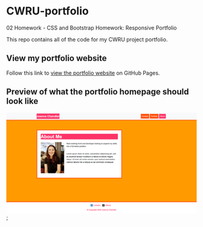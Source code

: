 # CWRU-portfolio
02 Homework - CSS and Bootstrap Homework: Responsive Portfolio

This repo contains all of the code for my CWRU project portfolio.

## View my portfolio website
Follow this link to [view the portfolio website](https://hughesthatgirl.github.io/CWRU-portfolio/) on GitHub Pages.

## Preview of what the portfolio homepage should look like
![Screenshot of the portfolio homepage](/assets/imgs/joanna_chandler_portfolio_homepage.png);


